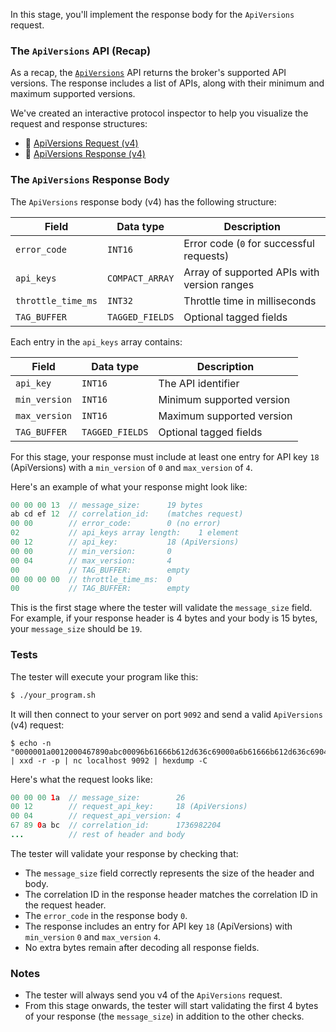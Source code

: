 In this stage, you'll implement the response body for the `ApiVersions` request.

### The `ApiVersions` API (Recap)

As a recap, the [`ApiVersions`](https://kafka.apache.org/protocol.html#The_Messages_ApiVersions) API returns the broker's supported API versions. The response includes a list of APIs, along with their minimum and maximum supported versions.

We've created an interactive protocol inspector to help you visualize the request and response structures:

- 🔎 [ApiVersions Request (v4)](https://binspec.org/kafka-api-versions-request-v4)
- 🔎 [ApiVersions Response (v4)](https://binspec.org/kafka-api-versions-Response-v4)


### The `ApiVersions` Response Body

The `ApiVersions` response body (v4) has the following structure:

| Field              | Data type      | Description                                    |
| ------------------ | -------------- | ---------------------------------------------- |
| `error_code`       | `INT16`        | Error code (`0` for successful requests)         |
| `api_keys`         | `COMPACT_ARRAY`| Array of supported APIs with version ranges    |
| `throttle_time_ms` | `INT32`        | Throttle time in milliseconds                  |
| `TAG_BUFFER`       | `TAGGED_FIELDS`| Optional tagged fields                         |

Each entry in the `api_keys` array contains:

| Field          | Data type       | Description                    |
| -------------- | --------------- | ------------------------------ |
| `api_key`      | `INT16`         | The API identifier             |
| `min_version`  | `INT16`         | Minimum supported version      |
| `max_version`  | `INT16`         | Maximum supported version      |
| `TAG_BUFFER`   | `TAGGED_FIELDS` | Optional tagged fields                  |

For this stage, your response must include at least one entry for API key `18` (ApiVersions) with a `min_version` of `0` and `max_version` of `4`.

Here's an example of what your response might look like:

```java
00 00 00 13  // message_size:      19 bytes
ab cd ef 12  // correlation_id:    (matches request)
00 00        // error_code:        0 (no error)
02           // api_keys array length:    1 element
00 12        // api_key:           18 (ApiVersions)
00 00        // min_version:       0
00 04        // max_version:       4
00           // TAG_BUFFER:        empty
00 00 00 00  // throttle_time_ms:  0
00           // TAG_BUFFER:        empty
```

This is the first stage where the tester will validate the `message_size` field. For example, if your response header is 4 bytes and your body is 15 bytes, your `message_size` should be `19`.

### Tests

The tester will execute your program like this:

```bash
$ ./your_program.sh
```

It will then connect to your server on port `9092` and send a valid `ApiVersions` (v4) request:

```
$ echo -n "0000001a0012000467890abc00096b61666b612d636c69000a6b61666b612d636c6904302e3100" | xxd -r -p | nc localhost 9092 | hexdump -C
```

Here's what the request looks like:

```java
00 00 00 1a  // message_size:        26
00 12        // request_api_key:     18 (ApiVersions)
00 04        // request_api_version: 4
67 89 0a bc  // correlation_id:      1736982204
...          // rest of header and body
```

The tester will validate your response by checking that:

- The `message_size` field correctly represents the size of the header and body.
- The correlation ID in the response header matches the correlation ID in the request header.
- The `error_code` in the response body `0`.
- The response includes an entry for API key `18` (ApiVersions) with `min_version` `0` and `max_version` `4`.
- No extra bytes remain after decoding all response fields.

### Notes

- The tester will always send you v4 of the `ApiVersions` request.
- From this stage onwards, the tester will start validating the first 4 bytes of your response (the `message_size`) in addition to the other checks.





